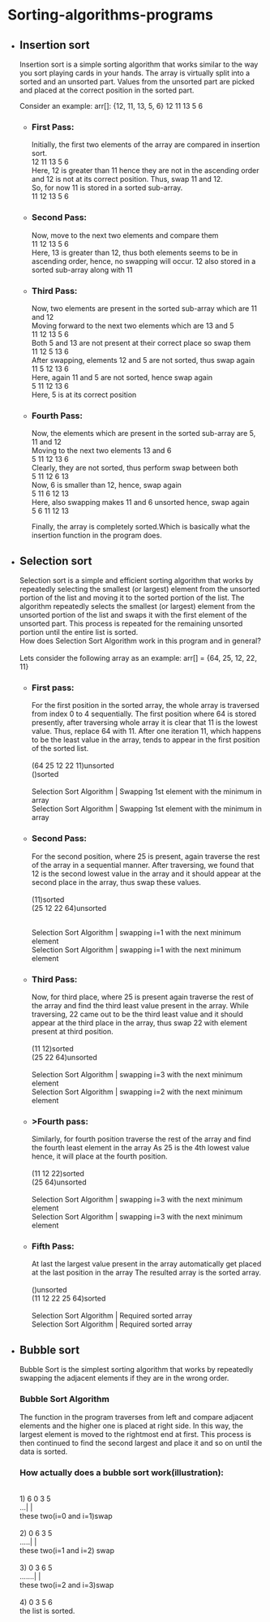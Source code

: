 <h1> Sorting-algorithms-programs</h1>
<ul>
<li><h2>Insertion sort</h2>
  <p>
Insertion sort is a simple sorting algorithm that works similar to the way you sort playing cards in your hands. The array is virtually split into a sorted and an unsorted part. Values from the unsorted part are picked and placed at the correct position in the sorted part.</br>
  
Consider an example: arr[]: {12, 11, 13, 5, 6}
   12   	   11   	   13   	   5   	   6   
   <ul>
<li><h3>First Pass:</h3>
Initially, the first two elements of the array are compared in insertion sort.</br>
   12   	   11   	   13   	   5   	   6   </br>
Here, 12 is greater than 11 hence they are not in the ascending order and 12 is not at its correct position. Thus, swap 11 and 12.</br>
So, for now 11 is stored in a sorted sub-array.</br>
   11   	   12   	   13   	   5   	   6   </br>
</li>
     <li>
<h3>Second Pass:</h3>

 Now, move to the next two elements and compare them</br>
   11   	   12   	   13   	   5   	   6   </br>
Here, 13 is greater than 12, thus both elements seems to be in ascending order, hence, no swapping will occur. 12 also stored in a sorted sub-array along with 11</br>
</li>
<li>
<h3>Third Pass:</h3>

Now, two elements are present in the sorted sub-array which are 11 and 12</br>
Moving forward to the next two elements which are 13 and 5</br>
   11   	   12   	   13   	   5   	   6   </br>
Both 5 and 13 are not present at their correct place so swap them</br>
   11   	   12   	   5   	   13   	   6</br>
After swapping, elements 12 and 5 are not sorted, thus swap again</br>
   11   	   5   	   12   	   13   	   6   </br>
Here, again 11 and 5 are not sorted, hence swap again</br>
   5   	   11   	   12   	   13   	   6   </br>
Here, 5 is at its correct position</br>
</li>
<li>
<h3>Fourth Pass:</h3>

Now, the elements which are present in the sorted sub-array are 5, 11 and 12</br>
Moving to the next two elements 13 and 6</br>
   5   	   11   	   12   	   13   	   6   </br>
Clearly, they are not sorted, thus perform swap between both</br>
   5   	   11   	   12   	   6   	   13   </br>
Now, 6 is smaller than 12, hence, swap again</br>
   5   	   11   	   6   	   12   	   13   </br>
Here, also swapping makes 11 and 6 unsorted hence, swap again</br>
   5   	   6   	   11   	   12   	   13   </br>
   </li>
Finally, the array is completely sorted.Which is basically what the insertion function in the program does.

</ul>
</p>
</li>
<li><h2>Selection sort</h2></li>
<p>
Selection sort is a simple and efficient sorting algorithm that works by repeatedly selecting the smallest (or largest) element from the unsorted portion of the list and moving it to the sorted portion of the list. The algorithm repeatedly selects the smallest (or largest) element from the unsorted portion of the list and swaps it with the first element of the unsorted part. This process is repeated for the remaining unsorted portion until the entire list is sorted. 
</br>
How does Selection Sort Algorithm work in this program and in general?
</br></br>
Lets consider the following array as an example: arr[] = {64, 25, 12, 22, 11}
<ul>
<li><h3>First pass:</h3></li>


For the first position in the sorted array, the whole array is traversed from index 0 to 4 sequentially. The first position where 64 is stored presently, after traversing whole array it is clear that 11 is the lowest value.
Thus, replace 64 with 11. After one iteration 11, which happens to be the least value in the array, tends to appear in the first position of the sorted list.
</br></br>
(64 25 12 22 11)unsorted</br>
()sorted
</br></br>
Selection Sort Algorithm | Swapping 1st element with the minimum in array</br>
Selection Sort Algorithm | Swapping 1st element with the minimum in array</br>

<li><h3>Second Pass:</h3></li>

For the second position, where 25 is present, again traverse the rest of the array in a sequential manner.
After traversing, we found that 12 is the second lowest value in the array and it should appear at the second place in the array, thus swap these values.
</br></br>
(11)sorted</br>
(25 12 22 64)unsorted
</br></br>

Selection Sort Algorithm | swapping i=1 with the next minimum element</br>
Selection Sort Algorithm | swapping i=1 with the next minimum element</br>

<li><h3>Third Pass:</h3></li>

Now, for third place, where 25 is present again traverse the rest of the array and find the third least value present in the array.
While traversing, 22 came out to be the third least value and it should appear at the third place in the array, thus swap 22 with element present at third position.
</br></br>
(11 12)sorted</br>
(25 22 64)unsorted
</br></br>
Selection Sort Algorithm | swapping i=3 with the next minimum element</br>
Selection Sort Algorithm | swapping i=2 with the next minimum element</br>

<li><h3>>Fourth pass:</h3></li>

Similarly, for fourth position traverse the rest of the array and find the fourth least element in the array 
As 25 is the 4th lowest value hence, it will place at the fourth position.
</br></br>
(11 12 22)sorted</br>
(25 64)unsorted
</br></br>
Selection Sort Algorithm | swapping i=3 with the next minimum element</br>
Selection Sort Algorithm | swapping i=3 with the next minimum element</br>

<li><h3>Fifth Pass:</h3></li>

At last the largest value present in the array automatically get placed at the last position in the array
The resulted array is the sorted array.
</br></br>
()unsorted</br>
(11 12 22 25 64)sorted
</br></br>
Selection Sort Algorithm | Required sorted array</br>
Selection Sort Algorithm | Required sorted array</br>

</ul>
</p>
<li><h2>Bubble sort</h2></li>
<p>
Bubble Sort is the simplest sorting algorithm that works by repeatedly swapping the adjacent elements if they are in the wrong order. 
</br>

<h3>Bubble Sort Algorithm</h3>
The function in the program traverses from left and compare adjacent elements and the higher one is placed at right side. 
In this way, the largest element is moved to the rightmost end at first. 
This process is then continued to find the second largest and place it and so on until the data is sorted.
</br>
<h3>How actually does a bubble sort work(illustration):</h3>
</br>
1) 6 0 3 5</br>
...| |</br>
these two(i=0 and i=1)swap</br></br>
2) 0 6 3 5</br>
.....| |</br>
  these two(i=1 and i=2) swap</br></br>
3) 0 3 6 5</br>
.......| |</br>
    these two(i=2 and i=3)swap</br></br>
4) 0 3 5 6</br>
the list is sorted.</br>





  
</p>











  
</ul>
